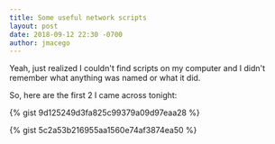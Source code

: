```yaml
---
title: Some useful network scripts
layout: post
date: 2018-09-12 22:30 -0700
author: jmacego
---
```


Yeah, just realized I couldn't find scripts on my computer and I didn't
remember what anything was named or what it did.

So, here are the first 2 I came across tonight:

{% gist 9d125249d3fa825c99379a09d97eaa28 %}

{% gist 5c2a53b216955aa1560e74af3874ea50 %}
